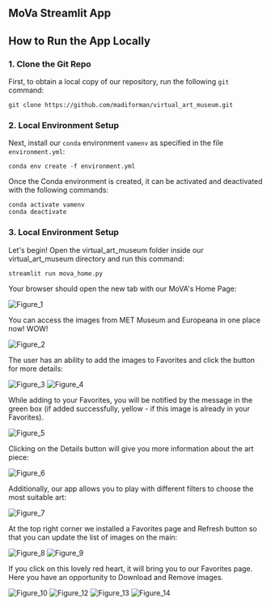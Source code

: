 ## MoVa Streamlit App

## How to Run the App Locally

[](#)

### 1\. Clone the Git Repo

[](#)

First, to obtain a local copy of our repository, run the following `git` command:

```shell
git clone https://github.com/madiforman/virtual_art_museum.git
```

[](#)

### 2\. Local Environment Setup

[](#)

Next, install our `conda` environment `vamenv` as specified in the file `environment.yml`:

```shell
conda env create -f environment.yml
```

Once the Conda environment is created, it can be activated and deactivated with the following commands:

```shell
conda activate vamenv
conda deactivate
```

[](#)

### 3\. Local Environment Setup

Let's begin! Open the virtual_art_museum folder inside our virtual_art_museum directory and run this command:

```shell
streamlit run mova_home.py
```
Your browser should open the new tab with our MoVA's Home Page:

![Figure_1](Screenshots/1.png)

You can access the images from MET Museum and Europeana in one place now! WOW!

![Figure_2](Screenshots/2.png)

The user has an ability to add the images to Favorites and click the button for more details:

![Figure_3](Screenshots/3.png)
![Figure_4](Screenshots/4.png)

While adding to your Favorites, you will be notified by the message in the green box (if added successfully, 
yellow - if this image is already in  your Favorites).

![Figure_5](Screenshots/5.png)

Clicking on the Details button will give you more information about the art piece:

![Figure_6](Screenshots/6.png)

Additionally, our app allows you to play with different filters to choose the most suitable art:

![Figure_7](Screenshots/7.png)

At the top right corner we installed a Favorites page and Refresh button so that you can update the list of images on the main:

![Figure_8](Screenshots/8.png)
![Figure_9](Screenshots/9.png)

If you click on this lovely red heart, it will bring you to our Favorites page. Here you have an opportunity to Download and Remove images.

![Figure_10](Screenshots/10.png)
![Figure_12](Screenshots/12.png)
![Figure_13](Screenshots/13.png)
![Figure_14](Screenshots/14.png)
